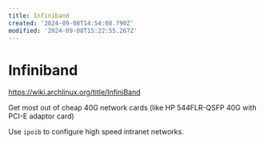 ```yaml
---
title: Infiniband
created: '2024-09-08T14:54:08.790Z'
modified: '2024-09-08T15:22:55.267Z'
---
```


# Infiniband

https://wiki.archlinux.org/title/InfiniBand

Get most out of cheap 40G network cards (like HP 544FLR-QSFP 40G with PCI-E adaptor card)

Use `ipoib` to configure high speed intranet networks.
